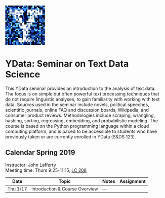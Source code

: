 <link rel="stylesheet" href="theme/css/main.css" />
<link rel="shortcut icon" type="image/x-icon" href="favicon.ico">

![noisy Y](./noiseY-150.png)


YData: Seminar on Text Data Science 
====

This YData seminar provides an introduction to the analysis of text data.
The focus is on simple but often powerful text processing
techniques that do not require linguistic analyses, to gain
familiarity with working with text data. Sources used in the seminar
include novels, political speeches, scientific journals, online
FAQ and discussion boards, Wikipedia, and consumer
product reviews. Methodologies include scraping, wrangling, hashing,
sorting, regressing, embedding, and probabilistic modeling.  The
course is based on the Python programming language within a cloud
computing platform, and is paced to be accessible to students who have
previously taken or are currently enrolled in YData (S\&DS 123).

Calendar Spring 2019
---
Instructor: John Lafferty<br>
Meeting time: Thurs 9:25-11:15, [LC 208](https://map.yale.edu/place/building/LC?)



 Date |  Topic | Notes | Assignment
----------- | ------------- | ------------- | -----------
Thu 1/17 |      Introduction & Course Overview	| &mdash; | | [Demo](http://sds171.ydata123.org/user-redirect/interact?account=YData123&repo=sds171&branch=master&path=labs/lab01/lec01.ipynb) [Lab 01: Notebooks and Expressions in Python](http://sds171.ydata123.org/user-redirect/interact?account=YData123&repo=sds171&branch=master&path=labs/lab01/lab01.ipynb)
